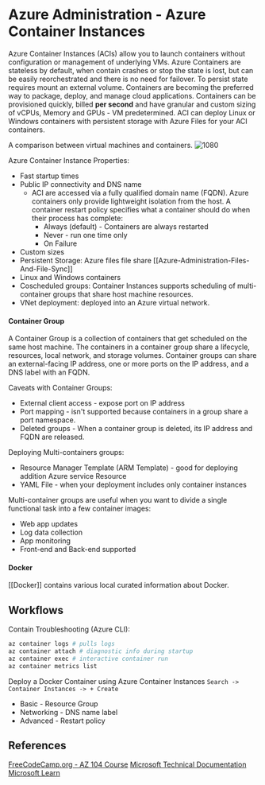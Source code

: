 # Azure Administration - Azure Container Instances

Azure Container Instances (ACIs) allow you to launch containers without configuration or management of underlying VMs. Azure Containers are stateless by default, when contain crashes or stop the state is lost, but can be easily reorchestrated and there is no need for failover. To persist state requires mount an external volume. Containers are becoming the preferred way to package, deploy, and manage cloud applications. Containers can be provisioned quickly, billed **per second** and have granular and custom sizing of vCPUs, Memory and GPUs - VM predetermined. ACI can deploy Linux or Windows containers with persistent storage with Azure Files for your ACI containers.

A comparison between virtual machines and containers. 
![1080](azurevmandcontaincomparison.png)

Azure Container Instance Properties:
- Fast startup times
- Public IP connectivity and DNS name
	- ACI are accessed via a fully qualified domain name (FQDN). Azure containers only provide lightweight isolation from the host. A container restart policy specifies what a container should do when their process has complete:
		- Always (default) - Containers are always restarted 
		- Never - run one time only
		- On Failure
- Custom sizes
- Persistent Storage: Azure files file share [[Azure-Administration-Files-And-File-Sync]]
- Linux and Windows containers
- Coscheduled groups: Container Instances supports scheduling of multi-container groups that share host machine resources.
- VNet deployment: deployed into an Azure virtual network.
#### Container Group

A Container Group is a collection of containers that get scheduled on the same host machine. The containers in a container group share a lifecycle, resources, local network, and storage volumes. Container groups can share an external-facing IP address, one or more ports on the IP address, and a DNS label with an FQDN. 

Caveats with Container Groups:
- External client access - expose port on IP address
- Port mapping - isn't supported because containers in a group share a port namespace.
- Deleted groups - When a container group is deleted, its IP address and FQDN are released.

Deploying Multi-containers groups:
 - Resource Manager Template (ARM Template) - good for deploying addition Azure service Resource
 - YAML File - when your deployment includes only container instances

Multi-container groups are useful when you want to divide a single functional task into a few container images:
- Web app updates
- Log data collection
- App monitoring
- Front-end and Back-end supported

#### Docker

[[Docker]] contains various local curated information about Docker.

## Workflows

Contain Troubleshooting (Azure CLI):
```bash
az container logs # pulls logs
az container attach # diagnostic info during startup 
az container exec # interactive container run
az container metrics list 
```

Deploy a Docker Container using Azure Container Instances
`Search -> Container Instances -> + Create`
- Basic - Resource Group 
- Networking - DNS name label
- Advanced - Restart policy

## References

[FreeCodeCamp.org - AZ 104 Course](https://www.youtube.com/watch?v=10PbGbTUSAg&t=3458s)
[Microsoft Technical Documentation](https://learn.microsoft.com/en-us/docs/)
[Microsoft Learn](https://learn.microsoft.com/en-us/)